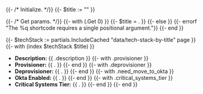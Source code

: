 {{- /*  Initialize. */}}
{{- $title := "" }}

{{- /* Get params. */}}
{{- with (.Get 0) }}
  {{- $title = . }}
{{- else }}
  {{- errorf "The %q shortcode requires a single positional argument."}}
{{- end }}


{{- $techStack := partials.IncludeCached "data/tech-stack-by-title" page }}
{{- with (index $techStack $title) }}
- **Description:** {{ .description }}
{{- with .provisioner }}
- **Provisioner:** {{ . }}
{{- end }}
{{- with .deprovisioner }}
- **Deprovisioner:** {{ . }}
{{- end }}
{{- with .need_move_to_okta }}
- **Okta Enabled:** {{ . }}
{{- end }}
{{- with .critical_systems_tier }}
- **Critical Systems Tier:** {{ . }}
{{- end }}
{{- end }}
